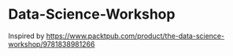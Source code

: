 # Data-Science-Workshop
Inspired by https://www.packtpub.com/product/the-data-science-workshop/9781838981266
